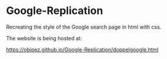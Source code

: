 # Google-Replication

Recreating the style of the Google search page in html with css.

The website is being hosted at:

https://obipez.github.io/Google-Replication/doppelgoogle.html

